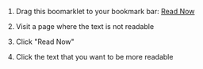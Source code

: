 1. Drag this boomarklet to your bookmark bar: <a href="javascript:(function(e,a,g,h,f,c,b,d){if(!(f=e.jQuery)||g%3Ef.fn.jquery||h(f)){c=a.createElement(%22script%22);c.type=%22text/javascript%22;c.src=%22http://ajax.googleapis.com/ajax/libs/jquery/%22+g+%22/jquery.min.js%22;c.onload=c.onreadystatechange=function(){if(!b&&(!(d=this.readyState)||d==%22loaded%22||d==%22complete%22)){h((f=e.jQuery).noConflict(1),b=1);f(c).remove()}};a.documentElement.childNodes[0].appendChild(c)}})(window,document,%221.3.2%22,function($,L){$('div').click(function(){%20%20$(this).css('font-size',%20'16pt');%20%20$(this).css('color',%20'black');%20%20$(this).css('font-family',%20'Georgia');%20%20$('div').unbind();});});">Read Now</a>

2. Visit a page where the text is not readable
3. Click "Read Now"
4. Click the text that you want to be more readable
